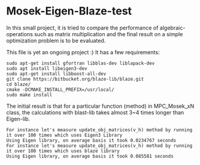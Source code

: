 # Mosek-Eigen-Blaze-test
In this small project, it is tried to compare the performance of algebraic-operations such as matrix multiplication and the final result on a simple optimization problem is to be evaluated.


This file is yet an ongoing project :)
It has a few requirements:
```
sudo apt-get install gfortran libblas-dev liblapack-dev
sudo apt install libeigen3-dev
sudo apt-get install libboost-all-dev
git clone https://bitbucket.org/blaze-lib/blaze.git
cd blaze/
cmake -DCMAKE_INSTALL_PREFIX=/usr/local/
sudo make install
```
The initial result is that for a particular function (method) in MPC_Mosek_xN class, the calculations with blast-lib takes almost 3~4 times longer than Eigen-lib.
```
For instance let's measure update_obj_matrices(v_h) method by running it over 100 times which uses Eigen3 Library
Using Eigen library, on average basis it took 0.0234767 seconds
For instance let's measure update_obj_matrices(v_h) method by running it over 100 times which uses blaze library
Using Eigen library, on average basis it took 0.085581 seconds
```
